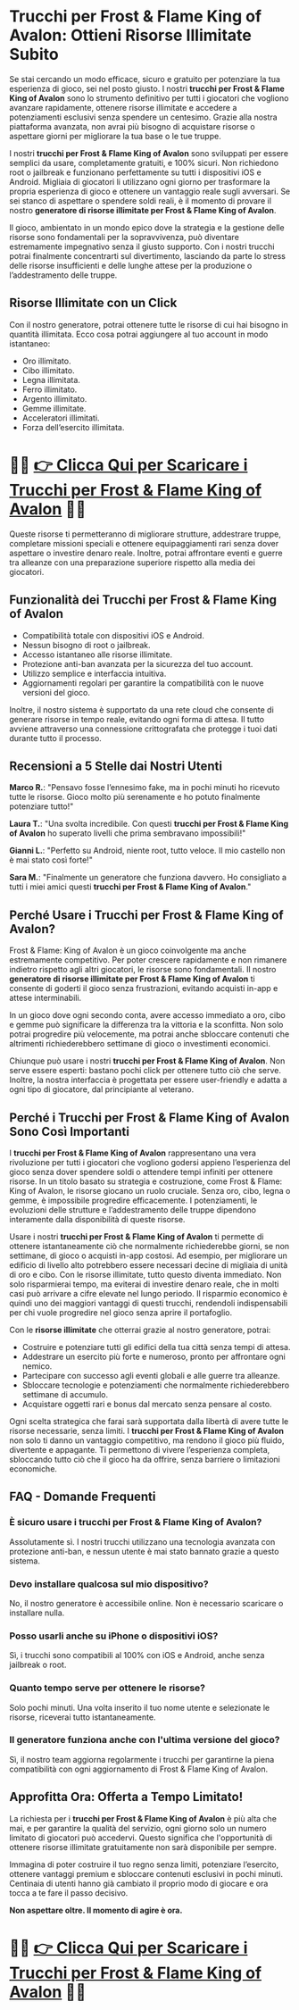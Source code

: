 <h1>Trucchi per Frost & Flame King of Avalon: Ottieni Risorse Illimitate Subito</h1>

<p>Se stai cercando un modo efficace, sicuro e gratuito per potenziare la tua esperienza di gioco, sei nel posto giusto. I nostri <strong>trucchi per Frost & Flame King of Avalon</strong> sono lo strumento definitivo per tutti i giocatori che vogliono avanzare rapidamente, ottenere risorse illimitate e accedere a potenziamenti esclusivi senza spendere un centesimo. Grazie alla nostra piattaforma avanzata, non avrai più bisogno di acquistare risorse o aspettare giorni per migliorare la tua base o le tue truppe.</p>

<p>I nostri <strong>trucchi per Frost & Flame King of Avalon</strong> sono sviluppati per essere semplici da usare, completamente gratuiti, e 100% sicuri. Non richiedono root o jailbreak e funzionano perfettamente su tutti i dispositivi iOS e Android. Migliaia di giocatori li utilizzano ogni giorno per trasformare la propria esperienza di gioco e ottenere un vantaggio reale sugli avversari. Se sei stanco di aspettare o spendere soldi reali, è il momento di provare il nostro <strong>generatore di risorse illimitate per Frost & Flame King of Avalon</strong>.</p>

<p>Il gioco, ambientato in un mondo epico dove la strategia e la gestione delle risorse sono fondamentali per la sopravvivenza, può diventare estremamente impegnativo senza il giusto supporto. Con i nostri trucchi potrai finalmente concentrarti sul divertimento, lasciando da parte lo stress delle risorse insufficienti e delle lunghe attese per la produzione o l’addestramento delle truppe.</p>

<h2>Risorse Illimitate con un Click</h2>

<p>Con il nostro generatore, potrai ottenere tutte le risorse di cui hai bisogno in quantità illimitata. Ecco cosa potrai aggiungere al tuo account in modo istantaneo:</p>

<ul>
  <li>Oro illimitato.</li>
  <li>Cibo illimitato.</li>
  <li>Legna illimitata.</li>
  <li>Ferro illimitato.</li>
  <li>Argento illimitato.</li>
  <li>Gemme illimitate.</li>
  <li>Acceleratori illimitati.</li>
  <li>Forza dell’esercito illimitata.</li>
</ul>

# 🔴🔴 **[👉 Clicca Qui per Scaricare i Trucchi per Frost & Flame King of Avalon](https://tinyurl.com/JoystickVirtuale)** 🔴🔴

<p>Queste risorse ti permetteranno di migliorare strutture, addestrare truppe, completare missioni speciali e ottenere equipaggiamenti rari senza dover aspettare o investire denaro reale. Inoltre, potrai affrontare eventi e guerre tra alleanze con una preparazione superiore rispetto alla media dei giocatori.</p>

<h2>Funzionalità dei Trucchi per Frost & Flame King of Avalon</h2>

<ul>
  <li>Compatibilità totale con dispositivi iOS e Android.</li>
  <li>Nessun bisogno di root o jailbreak.</li>
  <li>Accesso istantaneo alle risorse illimitate.</li>
  <li>Protezione anti-ban avanzata per la sicurezza del tuo account.</li>
  <li>Utilizzo semplice e interfaccia intuitiva.</li>
  <li>Aggiornamenti regolari per garantire la compatibilità con le nuove versioni del gioco.</li>
</ul>

<p>Inoltre, il nostro sistema è supportato da una rete cloud che consente di generare risorse in tempo reale, evitando ogni forma di attesa. Il tutto avviene attraverso una connessione crittografata che protegge i tuoi dati durante tutto il processo.</p>

<h2>Recensioni a 5 Stelle dai Nostri Utenti</h2>

<p><strong>Marco R.</strong>: "Pensavo fosse l’ennesimo fake, ma in pochi minuti ho ricevuto tutte le risorse. Gioco molto più serenamente e ho potuto finalmente potenziare tutto!"</p>
<p><strong>Laura T.</strong>: "Una svolta incredibile. Con questi <strong>trucchi per Frost & Flame King of Avalon</strong> ho superato livelli che prima sembravano impossibili!"</p>
<p><strong>Gianni L.</strong>: "Perfetto su Android, niente root, tutto veloce. Il mio castello non è mai stato così forte!"</p>
<p><strong>Sara M.</strong>: "Finalmente un generatore che funziona davvero. Ho consigliato a tutti i miei amici questi <strong>trucchi per Frost & Flame King of Avalon</strong>."</p>

<h2>Perché Usare i Trucchi per Frost & Flame King of Avalon?</h2>

<p>Frost & Flame: King of Avalon è un gioco coinvolgente ma anche estremamente competitivo. Per poter crescere rapidamente e non rimanere indietro rispetto agli altri giocatori, le risorse sono fondamentali. Il nostro <strong>generatore di risorse illimitate per Frost & Flame King of Avalon</strong> ti consente di goderti il gioco senza frustrazioni, evitando acquisti in-app e attese interminabili.</p>

<p>In un gioco dove ogni secondo conta, avere accesso immediato a oro, cibo e gemme può significare la differenza tra la vittoria e la sconfitta. Non solo potrai progredire più velocemente, ma potrai anche sbloccare contenuti che altrimenti richiederebbero settimane di gioco o investimenti economici.</p>

<p>Chiunque può usare i nostri <strong>trucchi per Frost & Flame King of Avalon</strong>. Non serve essere esperti: bastano pochi click per ottenere tutto ciò che serve. Inoltre, la nostra interfaccia è progettata per essere user-friendly e adatta a ogni tipo di giocatore, dal principiante al veterano.</p>

<h2>Perché i Trucchi per Frost & Flame King of Avalon Sono Così Importanti</h2>

<p>I <strong>trucchi per Frost & Flame King of Avalon</strong> rappresentano una vera rivoluzione per tutti i giocatori che vogliono godersi appieno l’esperienza del gioco senza dover spendere soldi o attendere tempi infiniti per ottenere risorse. In un titolo basato su strategia e costruzione, come Frost & Flame: King of Avalon, le risorse giocano un ruolo cruciale. Senza oro, cibo, legna o gemme, è impossibile progredire efficacemente. I potenziamenti, le evoluzioni delle strutture e l’addestramento delle truppe dipendono interamente dalla disponibilità di queste risorse.</p>

<p>Usare i nostri <strong>trucchi per Frost & Flame King of Avalon</strong> ti permette di ottenere istantaneamente ciò che normalmente richiederebbe giorni, se non settimane, di gioco o acquisti in-app costosi. Ad esempio, per migliorare un edificio di livello alto potrebbero essere necessari decine di migliaia di unità di oro e cibo. Con le risorse illimitate, tutto questo diventa immediato. Non solo risparmierai tempo, ma eviterai di investire denaro reale, che in molti casi può arrivare a cifre elevate nel lungo periodo. Il risparmio economico è quindi uno dei maggiori vantaggi di questi trucchi, rendendoli indispensabili per chi vuole progredire nel gioco senza aprire il portafoglio.</p>

<p>Con le <strong>risorse illimitate</strong> che otterrai grazie al nostro generatore, potrai:</p>

<ul>
  <li>Costruire e potenziare tutti gli edifici della tua città senza tempi di attesa.</li>
  <li>Addestrare un esercito più forte e numeroso, pronto per affrontare ogni nemico.</li>
  <li>Partecipare con successo agli eventi globali e alle guerre tra alleanze.</li>
  <li>Sbloccare tecnologie e potenziamenti che normalmente richiederebbero settimane di accumulo.</li>
  <li>Acquistare oggetti rari e bonus dal mercato senza pensare al costo.</li>
</ul>

<p>Ogni scelta strategica che farai sarà supportata dalla libertà di avere tutte le risorse necessarie, senza limiti. I <strong>trucchi per Frost & Flame King of Avalon</strong> non solo ti danno un vantaggio competitivo, ma rendono il gioco più fluido, divertente e appagante. Ti permettono di vivere l’esperienza completa, sbloccando tutto ciò che il gioco ha da offrire, senza barriere o limitazioni economiche.</p>

<h2>FAQ - Domande Frequenti</h2>

<h3>È sicuro usare i trucchi per Frost & Flame King of Avalon?</h3>
<p>Assolutamente sì. I nostri trucchi utilizzano una tecnologia avanzata con protezione anti-ban, e nessun utente è mai stato bannato grazie a questo sistema.</p>

<h3>Devo installare qualcosa sul mio dispositivo?</h3>
<p>No, il nostro generatore è accessibile online. Non è necessario scaricare o installare nulla.</p>

<h3>Posso usarli anche su iPhone o dispositivi iOS?</h3>
<p>Sì, i trucchi sono compatibili al 100% con iOS e Android, anche senza jailbreak o root.</p>

<h3>Quanto tempo serve per ottenere le risorse?</h3>
<p>Solo pochi minuti. Una volta inserito il tuo nome utente e selezionate le risorse, riceverai tutto istantaneamente.</p>

<h3>Il generatore funziona anche con l'ultima versione del gioco?</h3>
<p>Sì, il nostro team aggiorna regolarmente i trucchi per garantirne la piena compatibilità con ogni aggiornamento di Frost & Flame King of Avalon.</p>

<h2>Approfitta Ora: Offerta a Tempo Limitato!</h2>

<p>La richiesta per i <strong>trucchi per Frost & Flame King of Avalon</strong> è più alta che mai, e per garantire la qualità del servizio, ogni giorno solo un numero limitato di giocatori può accedervi. Questo significa che l'opportunità di ottenere risorse illimitate gratuitamente non sarà disponibile per sempre.</p>

<p>Immagina di poter costruire il tuo regno senza limiti, potenziare l’esercito, ottenere vantaggi premium e sbloccare contenuti esclusivi in pochi minuti. Centinaia di utenti hanno già cambiato il proprio modo di giocare e ora tocca a te fare il passo decisivo.</p>

<p><strong>Non aspettare oltre. Il momento di agire è ora.</strong></p>

# 🔴🔴 **[👉 Clicca Qui per Scaricare i Trucchi per Frost & Flame King of Avalon](https://tinyurl.com/JoystickVirtuale)** 🔴🔴

